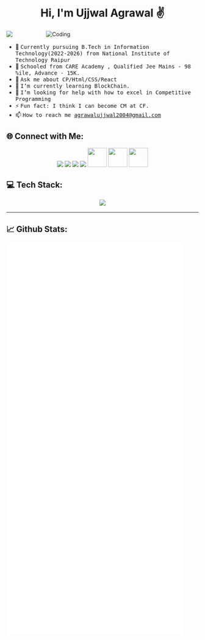 <h1 align="center">Hi, I'm Ujjwal Agrawal ✌️</h1>
<img align="right" alt="Coding" width="400" src="https://mir-s3-cdn-cf.behance.net/project_modules/hd/06f21a161921919.63cd7887d0a70.gif">
<a href="https://visitcount.itsvg.in">
  <img src="https://visitcount.itsvg.in/api?id=ujjwalagrawal-1&label=Profile%20Views&color=9&icon=6&pretty=false" />
</a>

- 👷 <samp>Currently pursuing B.Tech in Information Technology(2022-2026) from National Institute of Technology Raipur
- 🔭 <samp>Schooled from CARE Academy , Qualified Jee Mains - 98 %ile, Advance - 15K.
- 💬 <samp>Ask me about CP/Html/CSS/React
- 🌱 <samp>I’m currently learning BlockChain.
- 🤔 <samp>I’m looking for help with how to excel in Competitive Programming
- ⚡ <samp>Fun fact: I think I can become CM at CF.
- 📫 <samp>How to reach me agrawalujjwal2004@gmail.com


## 🌐 Connect with Me:

<p align="center">
<a href="mailto:ujjwalagrawal2004@gmail.com" alt="GMail"><img src="https://skillicons.dev/icons?i=gmail" width="50"></a>
<a href="https://www.linkedin.com/in/ujjwal-agrawal-9267b1253/" alt="LinkedIn"><img src="https://skillicons.dev/icons?i=linkedin" width="50"></a>
<a href="https://www.instagram.com/itz_ujjwalagrawal/" alt="Instagram"><img src="https://skillicons.dev/icons?i=instagram" width="50"></a>
<a href="https://www.codechef.com/users/unerring_coder" alt="Codechef"><img src="https://i.pinimg.com/originals/c5/d9/fc/c5d9fc1e18bcf039f464c2ab6cfb3eb6.jpg" width="50"></a>
<a href="https://codeforces.com/profile/unerring_coder" alt="Codeforces"><img src="https://encrypted-tbn0.gstatic.com/images?q=tbn:ANd9GcQ2jceCE02769CeE2YG1Pv3_WAOCpCpK20wm64yRomjTnxXBwMApFbf7vJsx5EjzvGHpPg&usqp=CAU" height="50" width="50"></a>
<a href="https://leetcode.com/u/ujjwal_bhavishya_0101/" alt="Leetcode"><img src="https://avatars.githubusercontent.com/u/41718343?s=200&v=4" height="50" width="50"></a>
<a href="https://main--portfoliowebsit.netlify.app/" alt="My site"><img src="https://encrypted-tbn0.gstatic.com/images?q=tbn:ANd9GcQa5vM8_4U1okzbHKrqwb44hDMk1RtN0823bgW-oUajK44lVgRPvhpvKwEsTlXlem2l8IE&usqp=CAU" height="50" width="50"></a>
</p>

## 💻 Tech Stack:
<p align="center">
  <a href="https://skillicons.dev">
    <img src="https://skillicons.dev/icons?i=c,cpp,js,ts,python,css,html,bootstrap,django,tailwind,express,jquery,nodejs,react,vite,firebase,mongodb,mysql,figma,git,github,tailwind,vscode,androidstudio,postman&perline=5" />
  </a>
</p>


<hr>

## 📈 Github Stats:
<picture>
  <img src="/github-metrics.svg" alt="Metrics">
</picture>
